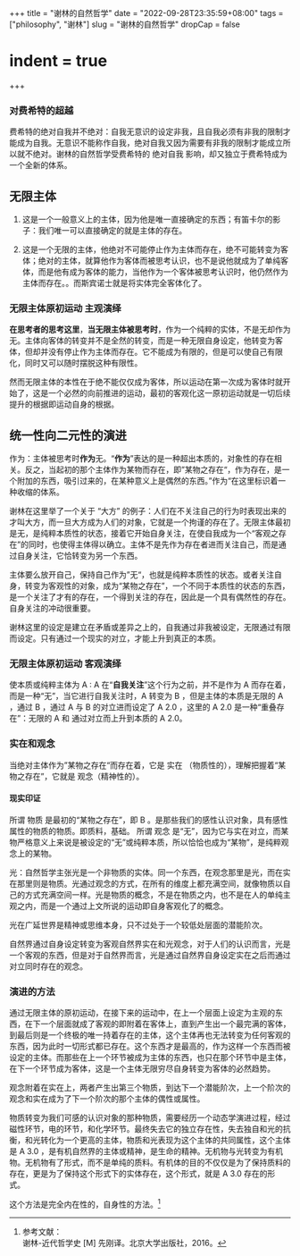 +++
title = "谢林的自然哲学"
date = "2022-09-28T23:35:59+08:00"
tags = ["philosophy", "谢林"]
slug = "谢林的自然哲学"
dropCap = false
# indent = true
+++

### 对费希特的超越
费希特的绝对自我并不绝对：自我无意识的设定非我，且自我必须有非我的限制才能成为自我。无意识不能称作自我，绝对自我又因为需要有非我的限制才能成立所以就不绝对。谢林的自然哲学受费希特的 绝对自我 影响，却又独立于费希特成为一个全新的体系。

## 无限主体
1. 这是一个一般意义上的主体，因为他是唯一直接确定的东西；有笛卡尔的影子：我们唯一可以直接确定的就是主体的存在。

2. 这是一个无限的主体，他绝对不可能停止作为主体而存在，绝不可能转变为客体；绝对的主体，就算他作为客体而被思考认识，也不是说他就成为了单纯客体，而是他有成为客体的能力，当他作为一个客体被思考认识时，他仍然作为主体而存在。。而斯宾诺士就是将实体完全客体化了。



### 无限主体原初运动 主观演绎

**在思考者的思考这里**，**当无限主体被思考时**，作为一个纯粹的实体，不是无却作为无。主体向客体的转变并不是全然的转变，而是一种无限自身设定，他转变为客体，但却并没有停止作为主体而存在。它不能成为有限的，但是可以使自己有限化，同时又可以随时摆脱这种有限性。    

然而无限主体的本性在于绝不能仅仅成为客体，所以运动在第一次成为客体时就开始了，这是一个必然的向前推进的运动，最初的客观化这一原初运动就是一切后续提升的根据即运动自身的根据。


## 统一性向二元性的演进 

作为：主体被思考时**作为**无。“**作为**”表达的是一种超出本质的，对象性的存在相关。反之，当起初的那个主体作为某物而存在，即”某物之存在“，作为存在，是一个附加的东西，吸引过来的，在某种意义上是偶然的东西。”作为“在这里标识着一种收缩的体系。


谢林在这里举了一个关于 “大方” 的例子：人们在不关注自己的行为时表现出来的才叫大方，而一旦大方成为人们的对象，它就是一个拘谨的存在了。无限主体最初是无，是纯粹本质性的状态，接着它开始自身关注，在使自我成为一个“客观之存在”的同时，也使得主体得以确立。主体不是先作为存在者进而关注自己，而是通过自身关注，它恰转变为另一个东西。  

主体要么放开自己，保持自己作为”无“，也就是纯粹本质性的状态。或者关注自身，转变为客观性的对象，成为“某物之存在”，一个不同于本质性的状态的东西，是一个关注了才有的存在，一个得到关注的存在，因此是一个具有偶然性的存在。自身关注的冲动很重要。

谢林这里的设定是建立在矛盾或差异之上的，自我通过非我被设定，无限通过有限而设定。只有通过一个现实的对立，才能上升到真正的本质。

### 无限主体原初运动 客观演绎

使本质或纯粹主体为 A : A 在“**自我关注**”这个行为之前，并不是作为 A 而存在着，而是一种“无”，当它进行自我关注时，A 转变为 B ，但是主体的本质是无限的 A ，通过 B ，通过 A 与 B 的对立进而设定了 A 2.0 ，这里的 A 2.0 是一种“重叠存在”：无限的 A 和 通过对立而上升到本质的 A 2.0。

### 实在和观念

当绝对主体作为”某物之存在“而存在着，它是 实在 （物质性的），理解把握着“某物之存在”，它就是 观念（精神性的）。

#### 现实印证

所谓 物质 是最初的“某物之存在”，即 B 。是那些我们的感性认识对象，具有感性属性的物质的物质。即质料，基础。 所谓 观念 是“无”，因为它与实在对立，而某物严格意义上来说是被设定的“无”或纯粹本质，所以恰恰也成为“某物”，是纯粹观念上的某物。

光：自然哲学主张光是一个非物质的实体。同一个东西，在观念那里是光，而在实在那里则是物质。光通过观念的方式，在所有的维度上都充满空间，就像物质以自己的方式充满空间一样。光是物质的概念，不是在物质之内，也不是在人的单纯主观之内，而是一个通过上文所说的运动即自身客观化了的概念。

光在广延世界是精神或思维本身，只不过处于一个较低处层面的潜能阶次。

自然界通过自身设定转变为客观自然界实在和光观念，对于人们的认识而言，光是一个客观的东西，但是对于自然界而言，光是通过自然界自身设定实在之后而通过对立同时存在的观念。


### 演进的方法

通过无限主体的原初运动，在接下来的运动中，在上一个层面上设定为主观的东西，在下一个层面就成了客观的即附着在客体上，直到产生出一个最完满的客体，到最后则是一个终极的唯一持着存在的主体，这个主体再也无法转变为任何客观的东西，因为此时一切形式都已存在。这个东西才是最高的，作为这样一个东西而被设定的主体。而那些在上一个环节被成为主体的东西，也只在那个环节中是主体，在下一个环节成为客体，这是一个主体无限穷尽自身转变为客体的必然趋势。    

观念附着在实在上，两者产生出第三个物质，到达下一个潜能阶次，上一个阶次的观念和实在成为了下一个阶次的那个主体的偶性或属性。

物质转变为我们可感的认识对象的那种物质，需要经历一个动态学演进过程，经过磁性环节，电的环节，和化学环节。最终失去它的独立存在性，失去独自和光的抗衡，和光转化为一个更高的主体，物质和光表现为这个主体的共同属性，这个主体是 A 3.0 ，是有机自然界的主体或精神，是生命的精神。无机物与光转变为有机物。无机物有了形式，而不是单纯的质料。有机体的目的不仅仅是为了保持质料的存在，更是为了保持这个形式下的实体存在，这个形式，就是 A 3.0 存在的形式。


这个方法是完全内在性的，自身性的方法。[^1]
<!---
### 有机体

光吸附在物质上，和物质创造出下一个潜能阶次的主体，即生命（有机物的本质即形式）。

乌龟排出的粪便，通过粪便的形式，证明这个粪便曾经属于那个乌龟，但粪便不是乌龟，无机物能对有机物起作用，服务于有机体，但是却不完全从属于一个有机体。 不同的有机物因分化或者说进化而形式不同，层次分化就是上文提到的动态学演进过程。

-->
[^1]: 参考文献：      
    谢林-近代哲学史 [M] 先刚译。北京大学出版社，2016。